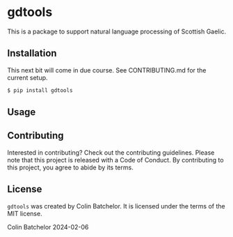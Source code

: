 # gdtools

This is a package to support natural language processing of Scottish Gaelic.

## Installation

This next bit will come in due course.
See CONTRIBUTING.md for the current setup.

```bash
$ pip install gdtools
```

## Usage


## Contributing

Interested in contributing? Check out the contributing guidelines. 
Please note that this project is released with a Code of Conduct. 
By contributing to this project, you agree to abide by its terms.

## License

`gdtools` was created by Colin Batchelor. It is licensed under the terms
of the MIT license.


Colin Batchelor
2024-02-06